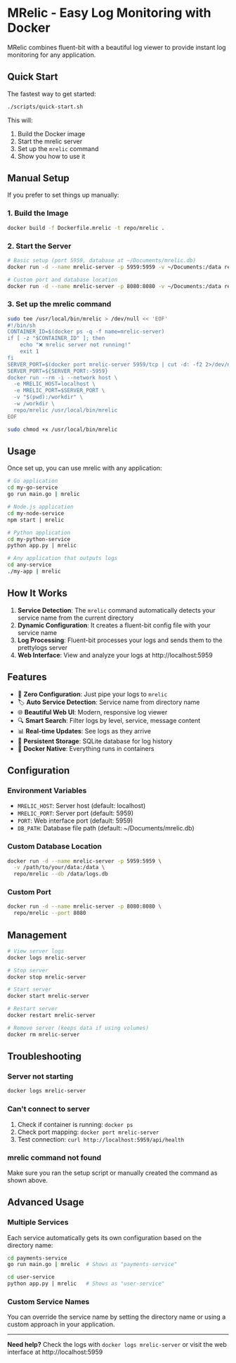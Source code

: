 # MRelic - Easy Log Monitoring with Docker

MRelic combines fluent-bit with a beautiful log viewer to provide instant log monitoring for any application.

## Quick Start

The fastest way to get started:

```bash
./scripts/quick-start.sh
```

This will:
1. Build the Docker image
2. Start the mrelic server
3. Set up the `mrelic` command
4. Show you how to use it

## Manual Setup

If you prefer to set things up manually:

### 1. Build the Image
```bash
docker build -f Dockerfile.mrelic -t repo/mrelic .
```

### 2. Start the Server
```bash
# Basic setup (port 5959, database at ~/Documents/mrelic.db)
docker run -d --name mrelic-server -p 5959:5959 -v ~/Documents:/data repo/mrelic

# Custom port and database location
docker run -d --name mrelic-server -p 8080:8080 -v ~/Documents:/data repo/mrelic --port 8080 --db /data/custom.db
```

### 3. Set up the mrelic command
```bash
sudo tee /usr/local/bin/mrelic > /dev/null << 'EOF'
#!/bin/sh
CONTAINER_ID=$(docker ps -q -f name=mrelic-server)
if [ -z "$CONTAINER_ID" ]; then
    echo "❌ mrelic server not running!"
    exit 1
fi
SERVER_PORT=$(docker port mrelic-server 5959/tcp | cut -d: -f2 2>/dev/null)
SERVER_PORT=${SERVER_PORT:-5959}
docker run --rm -i --network host \
  -e MRELIC_HOST=localhost \
  -e MRELIC_PORT=$SERVER_PORT \
  -v "$(pwd):/workdir" \
  -w /workdir \
  repo/mrelic /usr/local/bin/mrelic
EOF

sudo chmod +x /usr/local/bin/mrelic
```

## Usage

Once set up, you can use mrelic with any application:

```bash
# Go application
cd my-go-service
go run main.go | mrelic

# Node.js application
cd my-node-service  
npm start | mrelic

# Python application
cd my-python-service
python app.py | mrelic

# Any application that outputs logs
cd any-service
./my-app | mrelic
```

## How It Works

1. **Service Detection**: The `mrelic` command automatically detects your service name from the current directory
2. **Dynamic Configuration**: It creates a fluent-bit config file with your service name
3. **Log Processing**: Fluent-bit processes your logs and sends them to the prettylogs server
4. **Web Interface**: View and analyze your logs at http://localhost:5959

## Features

- 🚀 **Zero Configuration**: Just pipe your logs to `mrelic`
- 🏷️ **Auto Service Detection**: Service name from directory name
- 🌐 **Beautiful Web UI**: Modern, responsive log viewer
- 🔍 **Smart Search**: Filter logs by level, service, message content
- 📊 **Real-time Updates**: See logs as they arrive
- 💾 **Persistent Storage**: SQLite database for log history
- 🐳 **Docker Native**: Everything runs in containers

## Configuration

### Environment Variables

- `MRELIC_HOST`: Server host (default: localhost)
- `MRELIC_PORT`: Server port (default: 5959)
- `PORT`: Web interface port (default: 5959)
- `DB_PATH`: Database file path (default: ~/Documents/mrelic.db)

### Custom Database Location

```bash
docker run -d --name mrelic-server -p 5959:5959 \
  -v /path/to/your/data:/data \
  repo/mrelic --db /data/logs.db
```

### Custom Port

```bash
docker run -d --name mrelic-server -p 8080:8080 \
  repo/mrelic --port 8080
```

## Management

```bash
# View server logs
docker logs mrelic-server

# Stop server
docker stop mrelic-server

# Start server
docker start mrelic-server

# Restart server
docker restart mrelic-server

# Remove server (keeps data if using volumes)
docker rm mrelic-server
```

## Troubleshooting

### Server not starting
```bash
docker logs mrelic-server
```

### Can't connect to server
1. Check if container is running: `docker ps`
2. Check port mapping: `docker port mrelic-server`
3. Test connection: `curl http://localhost:5959/api/health`

### mrelic command not found
Make sure you ran the setup script or manually created the command as shown above.

## Advanced Usage

### Multiple Services
Each service automatically gets its own configuration based on the directory name:

```bash
cd payments-service
go run main.go | mrelic  # Shows as "payments-service"

cd user-service  
python app.py | mrelic   # Shows as "user-service"
```

### Custom Service Names
You can override the service name by setting the directory name or using a custom approach in your application.

---

**Need help?** Check the logs with `docker logs mrelic-server` or visit the web interface at http://localhost:5959 
